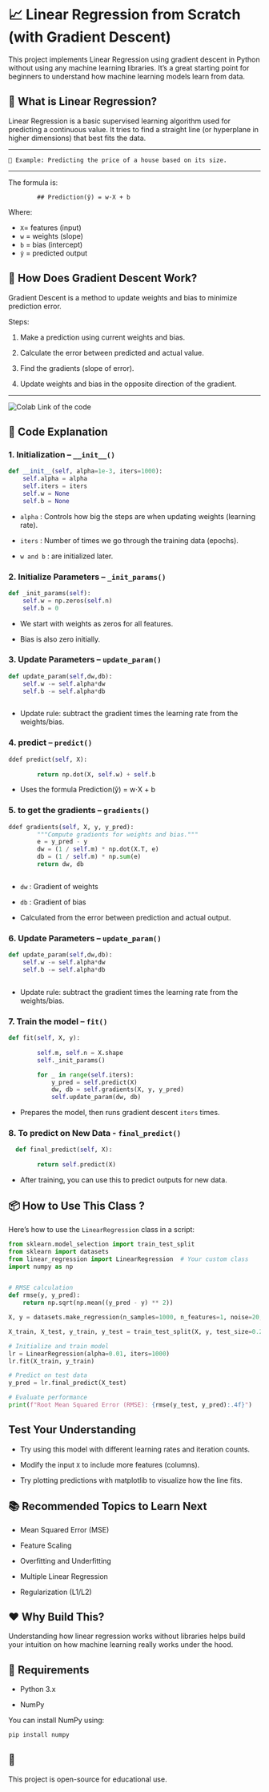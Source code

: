 
# 📈 Linear Regression from Scratch (with Gradient Descent)

This project implements Linear Regression using gradient descent in Python without using any machine learning libraries. It’s a great starting point for beginners to understand how machine learning models learn from data.

## 🚀 What is Linear Regression?

Linear Regression is a basic supervised learning algorithm used for predicting a continuous value. It tries to find a straight line (or hyperplane in higher dimensions) that best fits the data.

---
    🎯 Example: Predicting the price of a house based on its size.
---

The formula is:

            ## Prediction(ŷ) = w⋅X + b

Where:

- `X`= features (input)
- `w` = weights (slope)
- `b` = bias (intercept)
- `ŷ` = predicted output

## 🧠 How Does Gradient Descent Work?

Gradient Descent is a method to update weights and bias to minimize prediction error.

Steps:

1. Make a prediction using current weights and bias.

2. Calculate the error between predicted and actual value.

3. Find the gradients (slope of error).

4. Update weights and bias in the opposite direction of the gradient.



---

![Colab Link of the code](https://colab.research.google.com/drive/1zA0Vakg18I5GG4ycTpvfZdbz4qViogGg?usp=sharing)

## 🧾 Code Explanation

### 1. Initialization – `__init__()`

```python
def __init__(self, alpha=1e-3, iters=1000):
    self.alpha = alpha
    self.iters = iters
    self.w = None
    self.b = None

```

- `alpha` : Controls how big the steps are when updating weights (learning rate).

- `iters` : Number of times we go through the training data (epochs).

- `w and b` : are initialized later.

### 2. Initialize Parameters – `_init_params()`

```python
def _init_params(self):
    self.w = np.zeros(self.n)
    self.b = 0


```

- We start with weights as zeros for all features.

- Bias is also zero initially.

### 3. Update Parameters – `update_param()`

```python
def update_param(self,dw,db):
    self.w -= self.alpha*dw
    self.b -= self.alpha*db



```

- Update rule: subtract the gradient times the learning rate from the weights/bias.

### 4. predict – `predict()`

```python
ddef predict(self, X):
       
        return np.dot(X, self.w) + self.b


```

- Uses the formula Prediction(ŷ) = w⋅X + b

### 5. to get the gradients – `gradients()`

```python
ddef gradients(self, X, y, y_pred):
        """Compute gradients for weights and bias."""
        e = y_pred - y
        dw = (1 / self.m) * np.dot(X.T, e)
        db = (1 / self.m) * np.sum(e)
        return dw, db



```

- `dw` : Gradient of weights

- `db` : Gradient of bias

- Calculated from the error between prediction and actual output.

### 6. Update Parameters – `update_param()`

```python
def update_param(self,dw,db):
    self.w -= self.alpha*dw
    self.b -= self.alpha*db



```

- Update rule: subtract the gradient times the learning rate from the weights/bias.

### 7. Train the model – `fit()`

```python
def fit(self, X, y):
        
        self.m, self.n = X.shape
        self._init_params()

        for _ in range(self.iters):
            y_pred = self.predict(X)
            dw, db = self.gradients(X, y, y_pred)
            self.update_param(dw, db)

```

- Prepares the model, then runs gradient descent `iters` times.


### 8. To predict on New Data - `final_predict()`

```python
  def final_predict(self, X):
        
        return self.predict(X)

```

- After training, you can use this to predict outputs for new data.

## 📦 How to Use This Class ?

Here’s how to use the  `LinearRegression` class in a script:

```python
from sklearn.model_selection import train_test_split
from sklearn import datasets
from linear_regression import LinearRegression  # Your custom class
import numpy as np


# RMSE calculation
def rmse(y, y_pred):
    return np.sqrt(np.mean((y_pred - y) ** 2))

X, y = datasets.make_regression(n_samples=1000, n_features=1, noise=20, random_state=1)

X_train, X_test, y_train, y_test = train_test_split(X, y, test_size=0.2, random_state=1)

# Initialize and train model
lr = LinearRegression(alpha=0.01, iters=1000)
lr.fit(X_train, y_train)

# Predict on test data
y_pred = lr.final_predict(X_test)

# Evaluate performance
print(f"Root Mean Squared Error (RMSE): {rmse(y_test, y_pred):.4f}")


```
## Test Your Understanding

- Try using this model with different learning rates and iteration counts.

- Modify the input `X` to include more features (columns).

- Try plotting predictions with matplotlib to visualize how the line fits.

## 📚 Recommended Topics to Learn Next

- Mean Squared Error (MSE)

- Feature Scaling

- Overfitting and Underfitting

- Multiple Linear Regression

- Regularization (L1/L2)

## ❤️ Why Build This?

Understanding how linear regression works without libraries helps build your intuition on how machine learning really works under the hood.

## 🔧 Requirements

- Python 3.x

- NumPy

You can install NumPy using:

```bash
pip install numpy

```

## 📄 

This project is open-source for educational use.
